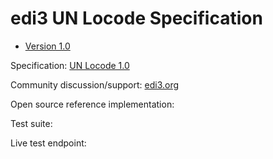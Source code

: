 # edi3 UN Locode Specification

 * [Version 1.0](/docs/1.0/index.md)
 
Specification: [UN Locode 1.0](http://edi3.org/specs/edi3-unlocode/1.0/)

Community discussion/support: [edi3.org](http://edi3.org)

Open source reference implementation: 

Test suite: 

Live test endpoint: 
